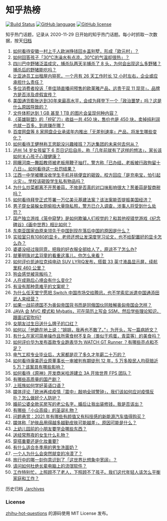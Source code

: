 # 知乎热榜
[![Build Status](https://github.com/ToWeLong/zhihu-hot-questions/workflows/CI/badge.svg)](https://github.com/ToWeLong/zhihu-hot-questions/actions)
[![GitHub language](https://img.shields.io/badge/language-golang-orange.svg)](https://golang.org/)
[![GitHub license](https://img.shields.io/github/license/ToWeLong/zhihu-hot-questions)](https://github.com/ToWeLong/zhihu-hot-questions/blob/main/LICENSE)

知乎热门话题，记录从 2020-11-29 日开始的知乎热门话题。每小时抓取一次数据，按天[归档](./archives)

<!-- BEGIN -->

1. [如何看待安徽一村上千人欧洲挣钱回乡盖别墅，形成「欧元村」？](https://www.zhihu.com/question/499128919)
1. [如何回答孩子「30℃洗澡水有点凉，30℃的气温却很热」？](https://www.zhihu.com/question/498871759)
1. [四川巴中野猪泛滥成灾，捕杀队两天半捕杀了 8 头，为何会出现这么多野猪？捕杀后的野猪能吃吗？](https://www.zhihu.com/question/499273614)
1. [比亚迪员工出租屋内猝死，一个月有 26 天工作时长 12 小时左右，企业或应承担什么责任？](https://www.zhihu.com/question/499604208)
1. [多位消费者投诉「李佳琦直播间预售的欧莱雅产品，远贵于双 11 现货」，品牌方是否涉及虚假宣传？](https://www.zhihu.com/question/499215160)
1. [美国通货膨胀达到30年来最高水平，会成为拜登下一个「政治噩梦」吗？这是什么原因导致的？](https://www.zhihu.com/question/498553058)
1. [文件体积达到 1 GB 甚至 1 TB 的图片会呈现何种内容？](https://www.zhihu.com/question/360608822)
1. [《英雄联盟》的「挖矿刀」收益一共 450 块，售价也是 450 块，卖掉纯利润也就一百多，到底赚在哪？](https://www.zhihu.com/question/418555783)
1. [百度网盘等 8 家网盘企业承诺年内推出「无差别速率」产品，将发生哪些变化？](https://www.zhihu.com/question/499568271)
1. [如何看待王健林称王思聪没兴趣接班？万达集团的未来何去何从？](https://www.zhihu.com/question/499499278)
1. [泸州 14 岁女孩留下 6 页日记后自杀，称「几年前就有了这样的想法」，家长该如何关心孩子心理健康？](https://www.zhihu.com/question/499368919)
1. [网曝河南一舞蹈教师被老板用鞭子抽打，警方称「已办结，老板被行政拘留十八日」，如何看待这一处罚结果？](https://www.zhihu.com/question/499505478)
1. [江西一中学被曝没收学生手机并挑便宜的砸毁，校方回应「是充电宝，怕引起火灾」，学校该砸毁学生私有物品吗？](https://www.zhihu.com/question/499495768)
1. [为什么炒菜都离不开葱姜蒜，不放是否真的对口味影响很大？葱姜蒜是智商税吗？](https://www.zhihu.com/question/497554683)
1. [如何看待拜登正式签署一万亿美元基建法案？该法案能否提振美国经济？](https://www.zhihu.com/question/499261664)
1. [男子穿女装躲女厕偷拍大量隐私照，警方已介入调查，涉事人将受到什么处罚？](https://www.zhihu.com/question/499320351)
1. [国产独立游戏《笼中窥梦》是如何欺骗人们视觉的？和其他视错觉游戏《纪念碑谷》《画中世界》相比如何？](https://www.zhihu.com/question/499287700)
1. [东南亚国家由原来领先于中国到现在落后中国的原因是什么？](https://www.zhihu.com/question/278405298)
1. [实验室只有1080的显卡，老师还想让发深度学习论文，也不给配置好的显卡怎么办？](https://www.zhihu.com/question/495646407)
1. [婆婆没经过我同意，把我的好衣服全部给人了，原谅不了怎么办?](https://www.zhihu.com/question/497812423)
1. [就董明珠对孟羽童的看重这事儿，你怎么来看？](https://www.zhihu.com/question/498088420)
1. [如何评价凯迪拉克纯电动 SUV LYRIQ发布，搭载 33 英寸液晶显示屏，续航里程 460 公里？](https://www.zhihu.com/question/412574111)
1. [狗会感觉被背叛吗？](https://www.zhihu.com/question/34184077)
1. [人在成熟后心境会有什么变化?](https://www.zhihu.com/question/479695937)
1. [有没有那种意难平的文案呢？](https://www.zhihu.com/question/476355756)
1. [为什么任天堂宁愿把 Switch 中国市场交给腾讯，也不学索尼派遣中国通添田武人来经营？](https://www.zhihu.com/question/481979078)
1. [如果一战前德国不为奥匈帝国背书而是同俄国伙同肢解奥匈帝国会怎样？](https://www.zhihu.com/question/267685662)
1. [JAVA 会 MVC 模式和 Mybatis，可在简历上写会 SSM，然后学些理论知识，跟面试官吹吗?](https://www.zhihu.com/question/462986059)
1. [女朋友过生日送什么牌子的口红？](https://www.zhihu.com/question/498400353)
1. [如何以「他跪在地上说：“姐姐，我再也不敢了。”」为开头，写一篇病娇文？](https://www.zhihu.com/question/484118340)
1. [有什么在家可简单操作且所需食材不复杂（类似于鸡蛋，青菜等）的美食吗？](https://www.zhihu.com/question/372681204)
1. [如何评价华为发布首款专业跑表华为 WATCH GT Runner ？有哪些亮点和不足？](https://www.zhihu.com/question/499643710)
1. [电气工程专业毕业后，大家都是花了多久才年薪二十万的？](https://www.zhihu.com/question/499247844)
1. [如何看待康美药业原董事长一审被判有期徒刑 12 年，5 万多股民人均获赔近 5 万？该案具有哪些影响？](https://www.zhihu.com/question/498443549)
1. [如何看待《原神》开发商米哈游建立 3A 开放世界 FPS 团队？](https://www.zhihu.com/question/499100070)
1. [有哪些高质量的国产剧？](https://www.zhihu.com/question/35010113)
1. [上班族如何学好英语口语？](https://www.zhihu.com/question/38728570)
1. [媒体评论「欧洲再成疫情『震中』敲响全球警钟」，我们该如何应对疫情反扑？怎么做好个人防护？](https://www.zhihu.com/question/498629273)
1. [婚前公婆全款买房写的老公名字，婚后让我出装修钱，我是否该出？](https://www.zhihu.com/question/484891824)
1. [有哪些「小众高级」的圣诞礼物？](https://www.zhihu.com/question/354499184)
1. [问题悬赏：2021 年有哪些有颜值又有科技感的新能源汽车值得购买？](https://www.zhihu.com/question/499490881)
1. [媒体称「护肤品用得越多越勤皮肤可能越差」，原因可能是什么？](https://www.zhihu.com/question/499260165)
1. [上幼儿园前的小朋友要学会哪些东西？](https://www.zhihu.com/question/448900162)
1. [送经常熬夜的女生什么礼物？](https://www.zhihu.com/question/21034732)
1. [穿搭重要还是化妆重要?](https://www.zhihu.com/question/498428199)
1. [有什么适合冬季用的男生洗面奶？](https://www.zhihu.com/question/493893285)
1. [一个人为什么会突然就变的冷漠了？](https://www.zhihu.com/question/485883005)
1. [旅行中的哪一刻你意识到了「这世界比想象中宽阔」？](https://www.zhihu.com/question/499046025)
1. [请问如何杜绝长辈电脑上的流氓软件？](https://www.zhihu.com/question/498891171)
1. [工作特别忙，上照顾不了老人，下照顾不了孩子。我们这代年轻人该怎么平衡家庭和工作？](https://www.zhihu.com/question/494243484)

<!-- END -->

历史归档 [./archives](./archives)


### License
[zhihu-hot-questions](https://github.com/towelong/zhihu-hot-questions) 的源码使用 MIT License 发布。